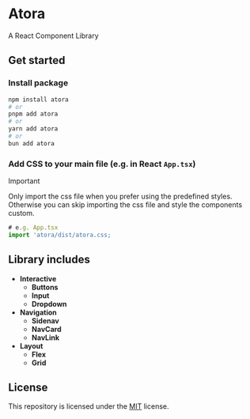 # Atora

A React Component Library

## Get started

### Install package

```sh
npm install atora
# or
pnpm add atora
# or
yarn add atora
# or
bun add atora
```

### Add CSS to your main file (e.g. in React `App.tsx`)

> [!IMPORTANT]
> 
> Only import the css file when you prefer using the predefined styles. Otherwise you can skip importing the css file and style the components custom.

```js
# e.g. App.tsx
import 'atora/dist/atora.css;
```

## Library includes

- **Interactive**
  - **Buttons**
  - **Input**
  - **Dropdown**
- **Navigation**
  - **Sidenav**
  - **NavCard**
  - **NavLink**
- **Layout**
  - **Flex**
  - **Grid**

## License

This repository is licensed under the [MIT](LICENSE) license.

